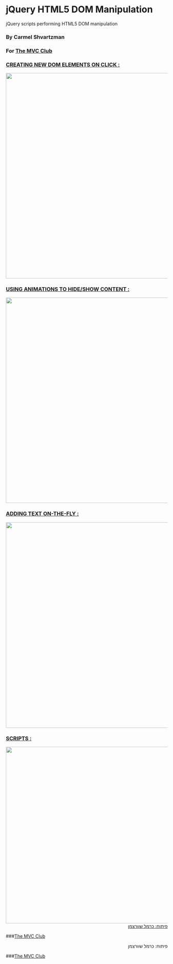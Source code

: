 # jQuery HTML5 DOM Manipulation
jQuery scripts performing HTML5 DOM manipulation
 
 
### By Carmel Shvartzman
### For  <a href="http://themvcclub.blogspot.com/"   target="_new"  >The MVC Club</a>
 

 

<a href="http://themvcclub.blogspot.com/2015/11/make-wcf-restful-web-service-with-crud-operations-in-5-minutes.html" imageanchor="1" target="_self" style="margin-left: 1em; margin-right: 1em;">

### CREATING NEW DOM ELEMENTS ON CLICK :

 <img border="0" height="640" src="http://4.bp.blogspot.com/-eG7oeacu7vc/VlxHdtPbG9I/AAAAAAAAL1Q/WTKUuumhlCk/s640/2.png" width="542" />
 


### USING ANIMATIONS TO HIDE/SHOW CONTENT :

 <img border="0" height="640" src="http://2.bp.blogspot.com/-FbrD-pdRJFc/VlxHdvSurmI/AAAAAAAAL1U/x4zg91S77Qg/s640/1.png" width="574" />


### ADDING TEXT ON-THE-FLY :


 
<img border="0" height="640" src="http://4.bp.blogspot.com/-QnPhtAdt-Cg/VlxHdl1eP6I/AAAAAAAAL1Y/aV3PVPpNlUo/s640/3.png" width="552" />

### SCRIPTS :

<img border="0" height="550" src="http://3.bp.blogspot.com/-j2vTbgQXeWk/VlxH3HyK3DI/AAAAAAAAL1c/RnUhiNYKJf0/s640/4.png" width="640" />

<div style="direction: rtl;">
פיתוח: כרמל שוורצמן</div>

</a>

###<a href="http://themvcclub.blogspot.com/"   target="_new"  >The MVC Club</a>


<div style="direction: rtl;">
פיתוח: כרמל שוורצמן</div>

 

###<a href="http://themvcclub.blogspot.com/"   target="_new"  >The MVC Club</a>








